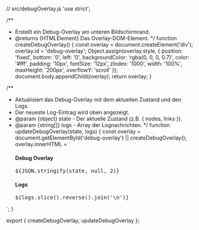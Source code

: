 // src/debugOverlay.js
'use strict';

/**
 * Erstellt ein Debug-Overlay am unteren Bildschirmrand.
 * @returns {HTMLElement} Das Overlay-DOM-Element.
 */
function createDebugOverlay() {
  const overlay = document.createElement('div');
  overlay.id = 'debug-overlay';
  Object.assign(overlay.style, {
    position: 'fixed',
    bottom: '0',
    left: '0',
    backgroundColor: 'rgba(0, 0, 0, 0.7)',
    color: '#fff',
    padding: '10px',
    fontSize: '12px',
    zIndex: '1000',
    width: '100%',
    maxHeight: '200px',
    overflowY: 'scroll'
  });
  document.body.appendChild(overlay);
  return overlay;
}

/**
 * Aktualisiert das Debug-Overlay mit dem aktuellen Zustand und den Logs.
 * Der neueste Log-Eintrag wird oben angezeigt.
 * @param {object} state - Der aktuelle Zustand (z.B. { nodes, links }).
 * @param {string[]} logs - Array der Lognachrichten.
 */
function updateDebugOverlay(state, logs) {
  const overlay = document.getElementById('debug-overlay') || createDebugOverlay();
  overlay.innerHTML = `
    <h4>Debug Overlay</h4>
    <pre>${JSON.stringify(state, null, 2)}</pre>
    <h4>Logs</h4>
    <pre>${logs.slice().reverse().join('\n')}</pre>
  `;
}

export { createDebugOverlay, updateDebugOverlay };
